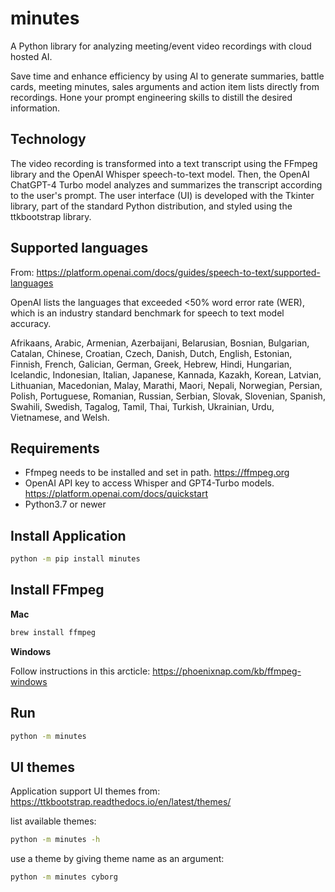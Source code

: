 # minutes

A Python library for analyzing meeting/event video recordings with cloud hosted AI.

Save time and enhance efficiency by using AI to generate summaries, battle cards, meeting minutes, 
sales arguments and action item lists directly from recordings.
Hone your prompt engineering skills to distill the desired information.

## Technology

The video recording is transformed into a text transcript using the FFmpeg library 
and the OpenAI Whisper speech-to-text model. 
Then, the OpenAI ChatGPT-4 Turbo model analyzes and summarizes the transcript 
according to the user's prompt. The user interface (UI) is developed with the 
Tkinter library, part of the standard Python distribution, and styled using 
the ttkbootstrap library.

## Supported languages

From: https://platform.openai.com/docs/guides/speech-to-text/supported-languages

OpenAI lists the languages that exceeded <50% word error rate (WER),
which is an industry standard benchmark for speech to text model accuracy.

Afrikaans, Arabic, Armenian, Azerbaijani, Belarusian, Bosnian, Bulgarian, Catalan, Chinese,
Croatian, Czech, Danish, Dutch, English, Estonian, Finnish, French, Galician, German, Greek,
Hebrew, Hindi, Hungarian, Icelandic, Indonesian, Italian, Japanese, Kannada, Kazakh, Korean,
Latvian, Lithuanian, Macedonian, Malay, Marathi, Maori, Nepali, Norwegian, Persian, Polish,
Portuguese, Romanian, Russian, Serbian, Slovak, Slovenian, Spanish, Swahili, Swedish, Tagalog,
Tamil, Thai, Turkish, Ukrainian, Urdu, Vietnamese, and Welsh.

## Requirements

- Ffmpeg needs to be installed and set in path. https://ffmpeg.org
- OpenAI API key to access Whisper and GPT4-Turbo models. https://platform.openai.com/docs/quickstart
- Python3.7 or newer

## Install Application

```bash
python -m pip install minutes
```

## Install FFmpeg

**Mac**

```bash
brew install ffmpeg
```

**Windows**

Follow instructions in this arcticle:
https://phoenixnap.com/kb/ffmpeg-windows


## Run

```bash
python -m minutes
```

## UI themes

Application support UI themes from:
https://ttkbootstrap.readthedocs.io/en/latest/themes/

list available themes:

```bash
python -m minutes -h
```

use a theme by giving theme name as an argument:

```bash
python -m minutes cyborg
```
